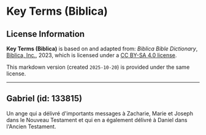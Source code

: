 # Key Terms (Biblica)

## License Information

**Key Terms (Biblica)** is based on and adapted from: _Biblica Bible Dictionary_, [Biblica, Inc.](https://www.biblica.com/), 2023, which is licensed under a [CC BY-SA 4.0 license](https://creativecommons.org/licenses/by-sa/4.0/legalcode.en).

This markdown version (created `2025-10-20`) is provided under the same license.



--------------------------------

## Gabriel (id: 133815)

Un ange qui a délivré d'importants messages à Zacharie, Marie et Joseph dans le Nouveau Testament et qui en a également délivré à Daniel dans l'Ancien Testament. 


